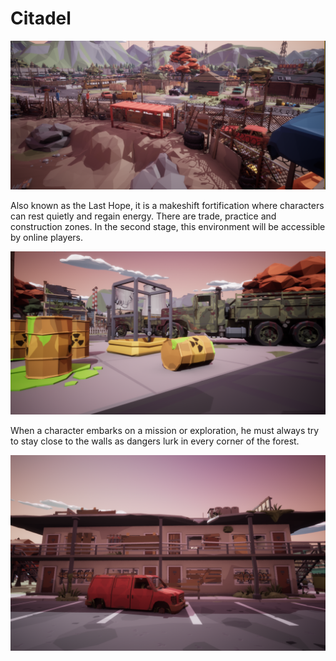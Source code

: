 # Citadel

![](../.gitbook/assets/Map1.png)

Also known as the Last Hope, it is a makeshift fortification where characters can rest quietly and regain energy. There are trade, practice and construction zones. In the second stage, this environment will be accessible by online players.

![](../.gitbook/assets/Map4.png)

When a character embarks on a mission or exploration, he must always try to stay close to the walls as dangers lurk in every corner of the forest.

![](../.gitbook/assets/Map3.png)




